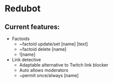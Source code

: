 # Redubot
## Current features:
- Factoids
    - ~factoid update/set \[name\] \[text\]
    - ~factoid delete [name]
    - ![name]
- Link detective
    - Adaptable alternative to Twitch link blocker
    - Auto allows moderators
    - ~permit once/always [name]